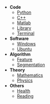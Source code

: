 * **Code**
  * [Python](Code/Python.md)
  * [C++](Code/C++.md)
  * [Matlab](Code/Matlab.md)
  * [Library](Code/Library.md)
  * [Terminal](Code/Terminal.md)
* **Software**
  * [Windows](Software/Windows.md)
  * [Ubuntu](Software/Ubuntu.md)
* **Algorithm**
  * [Feature](Algorithm/Feature.md)
  * [Segmentation](Algorithm/Segmentation.md)
* **Theory**
  * [Mathematics](Theory/Mathematics.md)
  * [Physics](Theory/Physics.md)
* **Others**
  * [Health](Others/Health.md)
  * [Reading](Others/Reading.md)